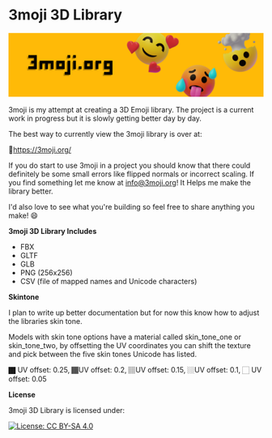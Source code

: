 # 3moji 3D Library

<p align="center">
  <a href="https://3moji.org">
    <img src="3moji_banner.png">
  </a>
</p>

3moji is my attempt at creating a 3D Emoji library. The project is a current work in progress but it is slowly getting better day by day.

The best way to currently view the 3moji library is over at:

🔗https://3moji.org/

If you do start to use 3moji in a project you should know that there could definitely be some small errors like flipped normals or incorrect scaling. If you find something let me know at info@3moji.org! It Helps me make the library better.

I'd also love to see what you're building so feel free to share anything you make! 😄

**3moji 3D Library Includes**
- FBX
- GLTF
- GLB
- PNG (256x256)
- CSV (file of mapped names and Unicode characters)

**Skintone**

I plan to write up better documentation but for now this know how to adjust the libraries skin tone.

Models with skin tone options have a material called skin_tone_one or skin_tone_two, by offsetting the UV coordinates you can shift the texture and pick between the five skin tones Unicode has listed.

🏿 UV offset: 0.25, 🏾UV offset: 0.2, 🏽UV offset: 0.15, 🏼UV offset:  0.1, 🏻 UV offset: 0.05

**License**

3moji 3D Library is licensed under:

[![License: CC BY-SA 4.0](https://img.shields.io/badge/License-CC%20BY--SA%204.0-lightgrey.svg)](https://creativecommons.org/licenses/by-sa/4.0/)
